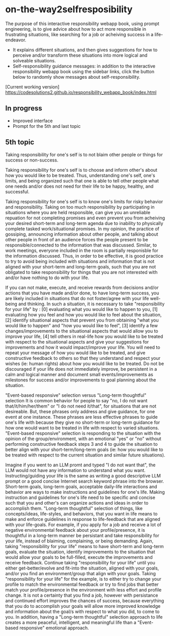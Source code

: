 # on-the-way2selfresposibility

The purpose of this interactive responsibility webapp book, using prompt engineering, is to give advice about how to act more responsible in frustrating situations, like searching for a job or acheiving success in a life-endeavor.
- It explains different situations, and then gives suggestions for how to perceive and/or transform these situations into more logical and solveable situations.
- Self-responsibility guidance messages: in addition to the interactive responsibility webapp book using the sidebar links, click the button below to randomly show messages about self-responsibility.

[Current working version] https://codesolutions2.github.io/responsibility_webapp_book/index.html


## In progress
- Improved interface
- Prompt for the 5th and last topic

## 5th topic

Taking responsibility for one's self is to not blaim other people or things for success or non-success.

Taking responsibility for one's self is to choose and inform other's about how you would like to be treated. Thus, understanding one's self, one's limits, and being organized such that one is able to tell other people what one needs and/or does not need for their life to be happy, healthy, and successful.

Taking responsibility for one's self is to know one's limits for risky behavior and responsibility. Taking on too much responsibility by participating in situations where you are held responsible, can give you an unreliable repuation for not completing promises and even prevent you from acheiving your desired short-term and long-term agenda due to inability to physically complete tasked work/situational promises. In my opinion, the practice of gossiping, announcing information about other people, and talking about other people in front of an audience forces the people present to be responsible/connected to the information that was discussed. Similar, to work meetings, everyone included in the room is partially responisble for the information discussed. Thus, in order to be effective, it is good practice to try to avoid being included with situations and information that is not aligned with your short-term and long-term goals, such that you are not obligated to take responsibility for things that you are not interested with and/or have nothing to do with your life.

If you can not make, execute, and receive rewards from decisions and/or actions that you have made and/or done, to have long-term success, you are likely included in situations that do not foster/agree with your life well-being and thinking. In such a situation, it is necessary to take "responsibility for your life" by : [0] evaluating what you would like to happen to you, [1] evaluating how you feel and how you would like to feel about the situation, [2] identify situational aspects that prevent you from obtaining "what you would like to happen" and "how you would like to feel", [3] identify a few changes/improvements to the situational aspects that would allow you to improve your life, [4] tell others in real-life how you would like to be treated with respect to the situational aspects and give your suggestions for improvements and how it would impact/improve your life. You will need to repeat your message of how you would like to be treated, and give constructive feedback to others so that they understand and respect your wishes (ie: human rights) about how you would like to be treated. Do not be discouraged if your life does not immediately improve, be persistent in a calm and logical manner and document small events/improvements as milestones for success and/or improvements to goal planning about the situation.

"Event-based responsive" selection versus "Long-term thoughtful" selection
It is common behavior for people to say "no, I do not want that/it/him/her/them" or "I do not need it/that", for situations that are not desireable. But, these phrases only address and give guidance, for one event at one instance. These phrases are less effective phrases to guide one's life with because they give no short-term or long-term guidance for how one would want to be treated in life with respect to varied situations. "Event-based responsive" selection is responding to the situation with the opinion of the group/environment, with an emotional "yes" or "no" without performing constructive feedback steps 3 and 4 to guide the situation to better align with your short-term/long-term goals (ie: how you would like to be treated with respect to the current situation and similar future situations).

Imagine if you went to an LLM promt and typed "I do not want that", the LLM would not have any information to understand what you want. Instructing/guiding your life is the same as writing a good descriptive LLM prompt or a good concise Internet search keyword phrase into the browser. Short-term goals, long-term goals, acceptable daily-life interactions and behavior are ways to make instructions and guidelines for one's life. Making instruction and guidelines for one's life need to be specific and concise such that you and other's can organize actions and ideas in order to accomplish them. "Long-term thoughtful" selection of things, like concepts/ideas, life-styles, and behaviors, that you want in life means to make and enforce guidelines in response to life-feedback that are aligned with your life-goals. For example, if you apply for a job and receive a lot of negative environmental feedback about your profile/presence, it is thoughtful in a long-term manner be persistant and take responsibility for your life, instead of blaiming, complaining, or being demanding. Again, taking "responsibility for your life" means to have short-term and long-term goals, evaluate the situation, identify improvements to the situation that would allow your goals to be full-filled, execute the improvements and receive feedback. Continue taking "responsibility for your life" until you either get-better/evolve and fit-into the situation, aligned with your goals, and/or you find an environment/group that align with your goals. Taking "responsibility for your life" for the example, is to either try to change your profile to match the environmental feedback or try to find jobs that better match your profile/presence in the environment with less effort and profile change. It is not a certainty that you find a job, however with persistance and continued effort improves the chances of success, because everything that you do to accomplish your goals will allow more improved knowledge and information about the goal/s with respect to what you did, to come to you. In addition, having a "Long-term thoughtful" selection approach to life creates a more peaceful, intelligent, and meaningful life than a "Event-based responsive" emotional approach.

